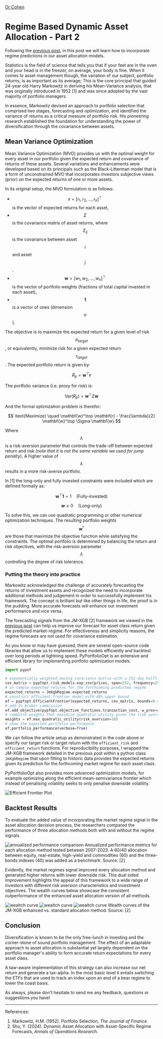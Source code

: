 [Or Cohen](/index.html)
# Regime Based Dynamic Asset Allocation - Part 2

Following the [previous post](/rsaa1.html), in this post we will learn how to incorporate regime predictions in our asset allocation models.

Statistics is the field of science that tells you that if your feet are in the oven and your head is in the freezer, on average, your body is fine. When it comes to asset management though, the variation of our subject, portfolio returns, is as important as its average; This is the core principal that guided 24-year old Harry Markowitz in deriving his Mean-Variance analysis, that was originally introduced in 1952 [1] and was since adopted by the vast majority of portfolio managers.

In essence, Markowitz devised an approach to portfolio selection that comprised two stages, forecasting and optimization, and identified the variance of returns as a critical measure of portfolio risk. His pioneering research established the foundation for understanding the power of diversification through the covariance between assets.

## Mean Variance Optimization 

Mean Variance Optimization (MVO) provides us with the optimal weight for every asset in our portfolio given the expected return and covariance of returns of these assets. Several variations and enhancements were developed based on its principals such as the Black-Litterman model that is a form of unconstrained MVO that incorporates investors subjective views (prior) on the expected returns of one or more assets. 

In its original setup, the MVO formulation is as follows:

- $$\mathbf{r} = [r_1, r_2, \dots, r_n]^\top$$ is the vector of expected returns for each asset,
- $$\Sigma$$ is the covariance matrix of asset returns, where $$\Sigma_{ij}$$ is the covariance between asset $$i$$ and asset $$j$$,
- $$\mathbf{w} = [w_1, w_2, \dots, w_n]^\top$$ is the vector of portfolio weights (fractions of total capital invested in each asset),
- $$\mathbf{1}$$ is a vector of ones (dimension $$n$$).

The objective is to maximize the expected return for a given level of risk $$\sigma_{target}$$ , or equivalently, minimize risk for a given expected return $$r_{target}$$. The expected portfolio return is given by:

$$
R_p = \mathbf{w}^\top \mathbf{r}
$$

The portfolio variance (i.e. proxy for risk) is:

$$
\text{Var}(R_p) = \mathbf{w}^\top \Sigma \mathbf{w}
$$

And the formal optimization problem is therefor:

$$
\text{Maximize} \quad \mathbf{w}^\top \mathbf{r} - \frac{\lambda}{2} \mathbf{w}^\top \Sigma \mathbf{w}
$$

Where $$\lambda$$ is a risk-aversion parameter that controls the trade-off between expected return and risk (_note that it is not the same variable we used for jump penalty_). A higher value of $$\lambda$$ results in a more risk-averse portfolio.

In [1] the long-only and fully invested constraints were included which are defined formally as:

$$
\mathbf{w}^\top \mathbf{1} = 1 \quad \text{(Fully-invested)}
$$

$$
\mathbf{w} \geq 0 \quad \text{(Long-only)}
$$

To solve this, we can use quadratic programming or other numerical optimization techniques. The resulting portfolio weights $$\mathbf{w}^*$$ are those that maximize the objective function while satisfying the constraints. The optimal portfolio is determined by balancing the return and risk objectives, with the risk-aversion parameter $$\lambda$$ controlling the degree of risk tolerance.

### Putting the theory into practice
Markowitz acknowledged the challenge of accurately forecasting the returns of investment assets and recognized the need to incorporate additional methods and judgement in order to successfully implement his framework. The concept is brilliant but like other things in life, the proof is in the pudding. More accurate forecasts will enhance our investment performance and vice versa. 

The forecasting signals from the JM-XGB [2] framework we viewed in the [previous post](/posts/rsaa1.html) can help us improve our forecast for asset class return given the predicted market-regime. For effectiveness and simplicity reasons, the regime forecasts are not used for covariance estimation.

As you know or may have guessed, there are several open-source code libraries that allow us to implement these models efficiently and backtest over long periods at lightning speed.  PyPortfolioOpt is an extensive and efficient library for implementing portfolio optimization models. 

```python
import pypof

# exponentially weighted moving covariance matrix with a 252-day halflife
cov_matrix = pypfopt.risk_models.exp_cov(prices, span=252, frequency=252, log_returns=True)
# in-sample expected returns for the forthcoming predicted regime
expected_returns = JmXgbRegime.expected_returns
# construct efficient frontier model with 40% upper bound
ef = pypfopt.EfficientFrontier(expected_returns, cov_matrix, bounds=0.4)
# add 1% broker commission
ef.add_objective(pypfopt.objective_functions.transaction_cost, w_prev=current_weight, k=0.01)
# computre weights that maximize quadratic-utility given the risk aversion (lambda = 10)
weights = ef.max_quadratic_utility(risk_aversion=10)
# show the expected portfolio performance
ef.portfolio_performance(verbose=True)
```

We can follow the article setup as demonstrated in the code above or specify our target risk or target return with the ``efficient_risk`` and ``efficient_return`` functions. For reproducibility purposes, I wrapped the JM-XGB framework detailed in the previous post within a python class ``JmXgbRegime`` that upon fitting to historic data provides the expected returns given its prediction for the forthcoming market regime for each asset class. 

PyPortfolioOpt also provides more advanced optimization models, for example optimizing along the efficient mean-semivariance frontier which instead of penalising volatility seeks to only penalise downside volatility. 

![Efficient Frontier Plot](/images/rsaa5.png)

## Backtest Results
To evaluate the added value of incorporating the market regime signal in the asset allocation decision process, the researchers compared the performance of three allocation methods both with and without the regime signals. 

![annualized performance comparison](/images/rsaa6.png)
Annualized performance metrics for each allocation method tested between 2007-2023. A 60/40 allocation between equity, real-estate, high-yield and commodities (60) and the three-bonds indexes (40) was added as a benchmark. Source: [2]
 
Evidently, the market regimes signal improved every allocation method and generated higher returns with lower downside risk. This dual sided improvement highlights the appeal of this framework to a wide range of investors with different risk aversion characteristics and investment objectives. The wealth curves below showcase the consistent outperformance of the enhanced asset allocation version of all methods.

![wealtch curve](/images/rsaa7.png)
![wealtch curve](/images/rsaa8.png)
![wealtch curve](/images/rsaa9.png)
Wealth curves of the JM-XGB enhanced vs. standard allocation method. Source: [2]

## Conclusion

Diversification is known to be the only free-lunch in investing and the corner-stone of sound portfolio management. The effect of an adaptable approach to asset allocation is substantial yet largely dependent on the portfolio manager's ability to form accurate return expectations for every asset class. 

A taw-aware implementation of this strategy can also increase our net return and generate a tax-alpha. In the most basic level it entails switching the ETFs that are used to track an index upon an end of a bear regime to lower the coast basis.

As always, please don't hesitate to send me any feedback, questions or suggestions you have!

___
References:
1. Markowitz, H.M. (1952). Portfolio Selection, _The Journal of Finance_.
2. Shu, Y. (2024). Dynamic Asset Allocation with Asset-Specific Regime Forecasts, _Annals of Operations Research_.
